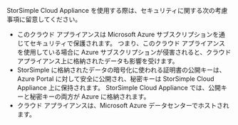 <!--alkohli 02/21/2017 cloud appliance security-->

StorSimple Cloud Appliance を使用する際は、セキュリティに関する次の考慮事項に留意してください。

* このクラウド アプライアンスは Microsoft Azure サブスクリプションを通じてセキュリティで保護されます。 つまり、このクラウド アプライアンスを使用している場合に Azure サブスクリプションが侵害されると、クラウド アプライアンス上に格納されたデータも影響を受けます。
* StorSimple に格納されたデータの暗号化に使われる証明書の公開キーは、Azure Portal に対して安全に公開され、秘密キーは StorSimple Cloud Appliance 上に保持されます。 StorSimple Cloud Appliance では、公開キーと秘密キーの両方が Azure に格納されます。
* クラウド アプライアンスは、Microsoft Azure データセンターでホストされます。

